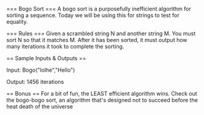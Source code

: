 === Bogo Sort ===
A bogo sort is a purposefully inefficient algorithm for sorting a sequence. Today we will be using this for strings to test for equality.

=== Rules ===
Given a scrambled string N and another string M. You must sort N so that it matches M. After it has been sorted, it must output how many iterations it took to complete the sorting.

== Sample Inputs & Outputs ==

Input:
Bogo("lolhe","Hello")

Output:
1456 iterations

== Bonus ==
For a bit of fun, the LEAST efficient algorithm wins. Check out the bogo-bogo sort, an algorithm that's designed not to succeed before the heat death of the universe
